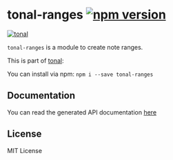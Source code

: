 # tonal-ranges [![npm version](https://img.shields.io/npm/v/tonal-ranges.svg)](https://www.npmjs.com/package/tonal-ranges)

[![tonal](https://img.shields.io/badge/tonal-ranges-yellow.svg)](https://www.npmjs.com/browse/keyword/tonal)

`tonal-ranges` is a module to create note ranges.

This is part of [tonal](https://www.npmjs.com/package/tonal):

You can install via npm: `npm i --save tonal-ranges`

## Documentation

You can read the generated API documentation [here](https://github.com/danigb/tonal/blob/tonal-0.50.x/packages/ranges/API.md)

## License

MIT License
